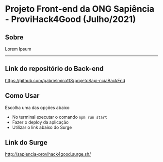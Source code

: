 # Projeto Front-end da ONG Sapiência - ProviHack4Good (Julho/2021)

## Sobre
Lorem Ipsum

---

## Link do repositório do Back-end
https://github.com/gabrielmina118/projetoSapi-nciaBackEnd

## Como Usar
Escolha uma das opções abaixo
- No terminal executar o comando `npm run start`
- Fazer o deploy da aplicação
- Utilizar o link abaixo do Surge

## Link do Surge
http://sapiencia-provihack4good.surge.sh/
